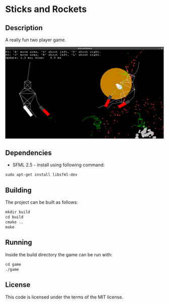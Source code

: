 # Sticks and Rockets

## Description

A really fun two player game.

![thumbnail](thumbnail.png)

## Dependencies

- SFML 2.5 - install using following command:

```shell
sudo apt-get install libsfml-dev
```

## Building

The project can be built as follows:

```shell
mkdir build
cd build
cmake ..
make
```

## Running

Inside the build directory the game can be run with:

```shell
cd game
./game
```

## License
This code is licensed under the terms of the MIT license.
